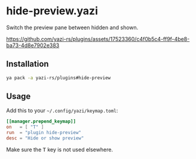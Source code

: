 # hide-preview.yazi

Switch the preview pane between hidden and shown.

https://github.com/yazi-rs/plugins/assets/17523360/c4f0b5c4-ff9f-4be8-ba73-4d8e7902e383

## Installation

```sh
ya pack -a yazi-rs/plugins#hide-preview
```

## Usage

Add this to your `~/.config/yazi/keymap.toml`:

```toml
[[manager.prepend_keymap]]
on   = [ "T" ]
run  = "plugin hide-preview"
desc = "Hide or show preview"
```

Make sure the <kbd>T</kbd> key is not used elsewhere.
